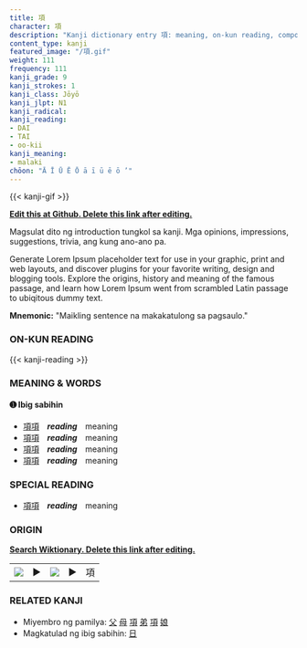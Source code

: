 ```yaml
---
title: 項
character: 項
description: "Kanji dictionary entry 項: meaning, on-kun reading, compounds, origin, related kanji"
content_type: kanji
featured_image: "/項.gif"
weight: 111
frequency: 111
kanji_grade: 9
kanji_strokes: 1
kanji_class: Jōyō
kanji_jlpt: N1
kanji_radical: 
kanji_reading: 
- DAI
- TAI
- oo-kii
kanji_meaning:
- malaki
chōon: "Ā Ī Ū Ē Ō ā ī ū ē ō ’"
---
```

[//]: # (Don't edit the line below. Kanji animated GIF code is automatically generated.)
{{< kanji-gif >}}

[//]: # (Edit below this line.)

**[Edit this at Github. Delete this link after editing.](https://github.com/tim0g/tim/tree/main/content/kanji/項/index.md)**

Magsulat dito ng introduction tungkol sa kanji. Mga opinions, impressions, suggestions, trivia, ang kung ano-ano pa.

Generate Lorem Ipsum placeholder text for use in your graphic, print and web layouts, and discover plugins for your favorite writing, design and blogging tools. Explore the origins, history and meaning of the famous passage, and learn how Lorem Ipsum went from scrambled Latin passage to ubiqitous dummy text.
 
**Mnemonic:** "Maikling sentence na makakatulong sa pagsaulo."

### ON-KUN READING

[//]: # (Don't edit the line below. ON-KUN READING code is automatically generated.)
{{< kanji-reading >}}

### MEANING & WORDS

#### ➊ **Ibig sabihin**
  - [項](../項)[項](../項)　***reading***　meaning
  - [項](../項)[項](../項)　***reading***　meaning
  - [項](../項)[項](../項)　***reading***　meaning
  - [項](../項)[項](../項)　***reading***　meaning

### SPECIAL READING
  - [項](../項)[項](../項)　***reading***　meaning

### ORIGIN

**[Search Wiktionary. Delete this link after editing.](https://wiktionary.org/wiki/項)**
<table class="kanji-table"><tr><td>
<img src="60px-項-bronze.svg.png">
</td><td>▶</td><td>
<img src="60px-項-oracle.svg.png">
</td><td>▶</td>
<td class="kanji-origin">項</td>
</tr></table>

### RELATED KANJI
- Miyembro ng pamilya: [父](../父) [母](../母) [項](../項) [弟](../弟) [項](../項) [娘](../娘)
- Magkatulad ng ibig sabihin: [日](../日)
